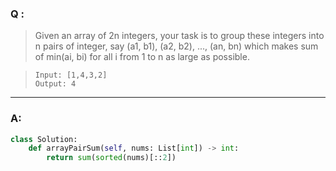 ### Q :
> Given an array of 2n integers, your task is to group these integers into n pairs of integer, say (a1, b1), (a2, b2), ..., (an, bn) which makes sum of min(ai, bi) for all i from 1 to n as large as possible.


> ```
> Input: [1,4,3,2]
> Output: 4
> ```

***

### A:


```python
class Solution:
    def arrayPairSum(self, nums: List[int]) -> int:
        return sum(sorted(nums)[::2])
```
